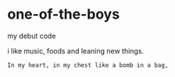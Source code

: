 # one-of-the-boys
my debut code

i like music, foods and leaning new things.

    In my heart, in my chest like a bomb in a bag,

